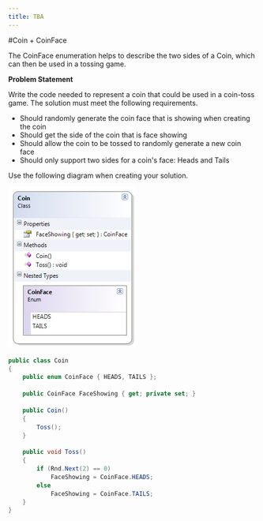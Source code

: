 ```yaml
---
title: TBA
---
```

#Coin + CoinFace

The CoinFace enumeration helps to describe the two sides of a Coin, which can then be used in a tossing game.

**Problem Statement**

Write the code needed to represent a coin that could be used in a coin-toss game. The solution must meet the following requirements.

* Should randomly generate the coin face that is showing when creating the coin
* Should get the side of the coin that is face showing
* Should allow the coin to be tossed to randomly generate a new coin face
* Should only support two sides for a coin's face: Heads and Tails

Use the following diagram when creating your solution.

![](./I-Coin.png)

```csharp
public class Coin
{
    public enum CoinFace { HEADS, TAILS };

    public CoinFace FaceShowing { get; private set; }

    public Coin()
    {
        Toss();
    }

    public void Toss()
    {
        if (Rnd.Next(2) == 0)
            FaceShowing = CoinFace.HEADS;
        else
            FaceShowing = CoinFace.TAILS;
    }
}
```
